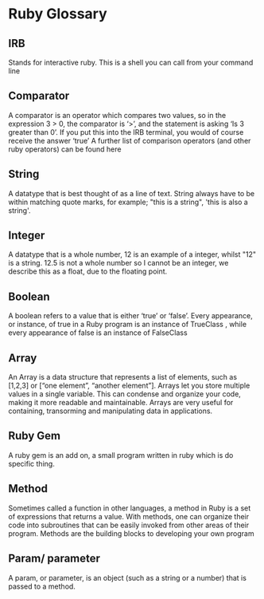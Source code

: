 # Ruby Glossary


## IRB

Stands for interactive ruby. This is a shell you can call from your command line 

## Comparator

A comparator is an operator which compares two values, so in the expression 3 > 0, the comparator is ‘>’, and the statement is asking ‘Is 3 greater than 0’. If you put this into the IRB terminal, you would of course receive the answer ‘true’
A further list of comparison operators (and other ruby operators) can be found here

## String
A datatype that is best thought of as a line of text. String always have to be within matching quote marks, for example; "this is a string", 'this is also a string'.

## Integer
A datatype that is a whole number, 12 is an example of a integer, whilst "12" is a string. 12.5 is not a whole number so I cannot be an integer, we describe this as a float, due to the floating point.

## Boolean

A boolean refers to a value that is either ‘true’ or ‘false’. Every appearance, or instance, of true in a Ruby program is an instance of TrueClass , while every appearance of false is an instance of FalseClass

## Array

An Array is a data structure that represents a list of elements, such as 
[1,2,3] or [“one element”, “another element”]. Arrays let you store multiple values in a single variable. This can condense and organize your code, making it more readable and maintainable. Arrays are very useful for containing, transorming and manipulating data in applications.


## Ruby Gem

A ruby gem is an add on, a small program written in ruby which is do specific thing.

## Method

Sometimes called a function in other languages, a method in Ruby is a set of expressions that returns a value. With methods, one can organize their code into subroutines that can be easily invoked from other areas of their program. Methods are the building blocks to developing your own program


## Param/ parameter

A param, or parameter, is an object (such as a string or a number) that is passed to a method. 
